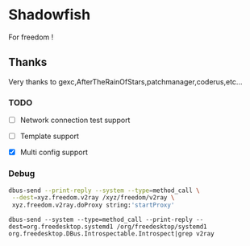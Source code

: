 # Shadowfish

For freedom !

## Thanks

Very thanks to gexc,AfterTheRainOfStars,patchmanager,coderus,etc...

### TODO

- [ ] Network connection test support 
- [ ] Template support
- [x] Multi config support



### Debug

```bash
dbus-send --print-reply --system --type=method_call \
 --dest=xyz.freedom.v2ray /xyz/freedom/v2ray \
 xyz.freedom.v2ray.doProxy string:'startProxy'
```

```
dbus-send --system --type=method_call --print-reply --dest=org.freedesktop.systemd1 /org/freedesktop/systemd1 org.freedesktop.DBus.Introspectable.Introspect|grep v2ray
```
